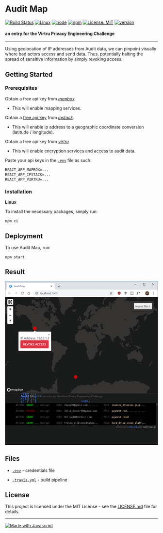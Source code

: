 # Audit Map
[![Build Status](https://travis-ci.org/suchak1/audit_map.png?branch=master)](https://travis-ci.org/suchak1/audit_map)
[![Linux](https://img.shields.io/badge/os-Linux-1f425f.svg)](https://ubuntu.com/download/desktop)
[![node](https://img.shields.io/badge/node-v10.16.3-red.svg)](https://ubuntu.com/download/desktop)
[![npm](https://img.shields.io/badge/npm-6.9.0-blue.svg)](https://ubuntu.com/download/desktop)
[![License: MIT](https://img.shields.io/badge/License-MIT-yellow.svg)](LICENSE.md)
[![version](https://img.shields.io/github/package-json/v/suchak1/audit_map)](package.json)

#### an entry for the Virtru Privacy Engineering Challenge
***

Using geolocation of IP addresses from Audit data, we can pinpoint visually where bad actors access and send data. Thus, potentially halting the spread of sensitive information by simply revoking access.

## Getting Started

### Prerequisites

Obtain a free api key from [*mapbox*](https://www.mapbox.com/)
- This will enable mapping services.


Obtain a [free api key](https://ipstack.com/product) from [*ipstack*](https://ipstack.com).
- This will enable ip address to a geographic coordinate conversion (latitude / longitude).

Obtain a free api key from [*virtru*](https://www.virtru.com/)
- This will enable encryption services and access to audit data.

Paste your api keys in the [`.env`](.env) file as such:

```
REACT_APP_MAPBOX=...
REACT_APP_IPSTACK=...
REACT_APP_VIRTRU=...
```

### Installation
**Linux**

To install the necessary packages, simply run:
```
npm ci
```

## Deployment

To use Audit Map, run:

```
npm start
```


## Result

![Screenshot of Audit Map](pics/audit_map3.PNG)

## Files

- [```.env```](.env) - credentials file

- [```.travis.yml```](.travis.yml) - build pipeline


## License
This project is licensed under the MIT License - see the [LICENSE.md](LICENSE.md)
 file for details.

***

[![Made with Javascript](https://forthebadge.com/images/badges/made-with-javascript.svg)](https://nodejs.org/en/)
